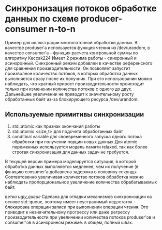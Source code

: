 # Синхронизация потоков обработке данных по схеме producer-consumer n-to-n

Пример для иллюстрации многопоточной обработки данных. В качестве produser'а используется функция чтения из /dev/urandom, в качестве consumer'а - функция расчета контрольной суммы по алгоритму Keccak224
Имеет 2 режима работы - синхронный и асинхронный.
Синхронный режим добавлен в качестве референсного для сравнения производительности. Он позволяет запустит произволное количество потоков, в которых обработка данных выполняется сразу после их получния.
При его использовании можно наблюдать, что кратный прирост производительности происходит только при изменении количества потоков с одного до двух. Дальнейшее увеличении не приводит к значительному росту обработанных байт из-за блокирующего ресурса /dev/urandom.

## Используемые примитивы синхронизации
  1. std::atomic <bool> как признак окончания работы 
  2. std::atomic <size_t> для подсчета обработанных байт
  3. conditinal variable для своевременного запуска одного потока обработки при получении порции новых данных
Для atomic переменных используется модель памяти relaxed, так как более строгая синхронизация для данных задач не требуется.
  
В текущей версии примера моделируется ситуация, в которой обработка данных выполняется медленее, чем их получение (в функцию consumer'a добавлена задержка в половину секунды. Соответсвенно увеличивая количество потоков обработка можно наблюдать пропорциональное увеличение количества обрабатываемых байт.
  
*ветка ugly_queue*
Сделана для отладки механизмов синхронизации на основе std::queue, поэтому имеет неустранимый  недостаток - блокировка операции записи при выполнении операции чтения. 
Это приводит к незначительному прогрессу или даже регрессу производительности при увеличении количества потоков produser'ов и consumer'ов в асинхронном режиме. 
в общем, полный швах.
 
